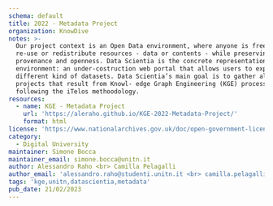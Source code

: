 ```yaml
---
schema: default
title: 2022 - Metadata Project
organization: KnowDive
notes: >-
  Our project context is an Open Data environment, where anyone is free to use,
  re-use or redistribute resources - data or contents - while preserving
  provenance and openness. Data Scientia is the concrete representation of this
  environment: an under-costruction web portal that allows users to explore
  different kind of datasets. Data Scientia’s main goal is to gather all
  projects that result from Knowl- edge Graph Engineering (KGE) processes
  following the iTelos methoodology. 
resources:
  - name: KGE - Metadata Project
    url: 'https://aleraho.github.io/KGE-2022-Metadata-Project/'
    format: html
license: 'https://www.nationalarchives.gov.uk/doc/open-government-licence/version/3/'
category:
  - Digital University
maintainer: Simone Bocca
maintainer_email: simone.bocca@unitn.it
author: Alessandro Raho <br> Camilla Pelagalli
author_email: 'alessandro.raho@studenti.unitn.it <br> camilla.pelagalli@studenti.unitn.it '
tags: 'kge,unitn,datascientia,metadata'
pub_date: 21/02/2023
---
```

